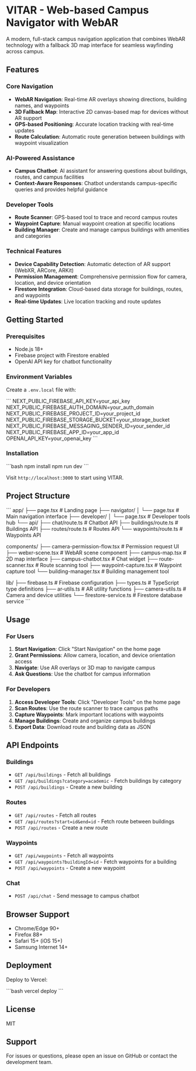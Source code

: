 # VITAR - Web-based Campus Navigator with WebAR

A modern, full-stack campus navigation application that combines WebAR technology with a fallback 3D map interface for seamless wayfinding across campus.

## Features

### Core Navigation
- **WebAR Navigation**: Real-time AR overlays showing directions, building names, and waypoints
- **3D Fallback Map**: Interactive 2D canvas-based map for devices without AR support
- **GPS-based Positioning**: Accurate location tracking with real-time updates
- **Route Calculation**: Automatic route generation between buildings with waypoint visualization

### AI-Powered Assistance
- **Campus Chatbot**: AI assistant for answering questions about buildings, routes, and campus facilities
- **Context-Aware Responses**: Chatbot understands campus-specific queries and provides helpful guidance

### Developer Tools
- **Route Scanner**: GPS-based tool to trace and record campus routes
- **Waypoint Capture**: Manual waypoint creation at specific locations
- **Building Manager**: Create and manage campus buildings with amenities and categories

### Technical Features
- **Device Capability Detection**: Automatic detection of AR support (WebXR, ARCore, ARKit)
- **Permission Management**: Comprehensive permission flow for camera, location, and device orientation
- **Firestore Integration**: Cloud-based data storage for buildings, routes, and waypoints
- **Real-time Updates**: Live location tracking and route updates

## Getting Started

### Prerequisites
- Node.js 18+
- Firebase project with Firestore enabled
- OpenAI API key for chatbot functionality

### Environment Variables

Create a `.env.local` file with:

\`\`\`
NEXT_PUBLIC_FIREBASE_API_KEY=your_api_key
NEXT_PUBLIC_FIREBASE_AUTH_DOMAIN=your_auth_domain
NEXT_PUBLIC_FIREBASE_PROJECT_ID=your_project_id
NEXT_PUBLIC_FIREBASE_STORAGE_BUCKET=your_storage_bucket
NEXT_PUBLIC_FIREBASE_MESSAGING_SENDER_ID=your_sender_id
NEXT_PUBLIC_FIREBASE_APP_ID=your_app_id
OPENAI_API_KEY=your_openai_key
\`\`\`

### Installation

\`\`\`bash
npm install
npm run dev
\`\`\`

Visit `http://localhost:3000` to start using VITAR.

## Project Structure

\`\`\`
app/
├── page.tsx                 # Landing page
├── navigator/
│   └── page.tsx            # Main navigation interface
├── developer/
│   └── page.tsx            # Developer tools hub
└── api/
    ├── chat/route.ts       # Chatbot API
    ├── buildings/route.ts  # Buildings API
    ├── routes/route.ts     # Routes API
    └── waypoints/route.ts  # Waypoints API

components/
├── camera-permission-flow.tsx  # Permission request UI
├── webxr-scene.tsx            # WebAR scene component
├── campus-map.tsx             # 2D map interface
├── campus-chatbot.tsx         # Chat widget
├── route-scanner.tsx          # Route scanning tool
├── waypoint-capture.tsx       # Waypoint capture tool
└── building-manager.tsx       # Building management tool

lib/
├── firebase.ts            # Firebase configuration
├── types.ts              # TypeScript type definitions
├── ar-utils.ts           # AR utility functions
├── camera-utils.ts       # Camera and device utilities
└── firestore-service.ts  # Firestore database service
\`\`\`

## Usage

### For Users

1. **Start Navigation**: Click "Start Navigation" on the home page
2. **Grant Permissions**: Allow camera, location, and device orientation access
3. **Navigate**: Use AR overlays or 3D map to navigate campus
4. **Ask Questions**: Use the chatbot for campus information

### For Developers

1. **Access Developer Tools**: Click "Developer Tools" on the home page
2. **Scan Routes**: Use the route scanner to trace campus paths
3. **Capture Waypoints**: Mark important locations with waypoints
4. **Manage Buildings**: Create and organize campus buildings
5. **Export Data**: Download route and building data as JSON

## API Endpoints

### Buildings
- `GET /api/buildings` - Fetch all buildings
- `GET /api/buildings?category=academic` - Fetch buildings by category
- `POST /api/buildings` - Create a new building

### Routes
- `GET /api/routes` - Fetch all routes
- `GET /api/routes?start=id&end=id` - Fetch route between buildings
- `POST /api/routes` - Create a new route

### Waypoints
- `GET /api/waypoints` - Fetch all waypoints
- `GET /api/waypoints?buildingId=id` - Fetch waypoints for a building
- `POST /api/waypoints` - Create a new waypoint

### Chat
- `POST /api/chat` - Send message to campus chatbot

## Browser Support

- Chrome/Edge 90+
- Firefox 88+
- Safari 15+ (iOS 15+)
- Samsung Internet 14+

## Deployment

Deploy to Vercel:

\`\`\`bash
vercel deploy
\`\`\`

## License

MIT

## Support

For issues or questions, please open an issue on GitHub or contact the development team.
